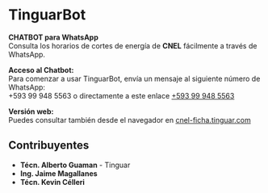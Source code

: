 # TinguarBot

**CHATBOT para WhatsApp**  
Consulta los horarios de cortes de energía de **CNEL** fácilmente a través de WhatsApp.

**Acceso al Chatbot:**  
Para comenzar a usar TinguarBot, envía un mensaje al siguiente número de WhatsApp:  
+593 99 948 5563 o directamente a este enlace [+593 99 948 5563](https://tunegocio.pro/PMGwa)

**Versión web:**  
Puedes consultar también desde el navegador en [cnel-ficha.tinguar.com](https://cnel-ficha.tinguar.com/)

## Contribuyentes

- **Técn. Alberto Guaman** - Tinguar
- **Ing. Jaime Magallanes**
- **Técn. Kevin Célleri**
